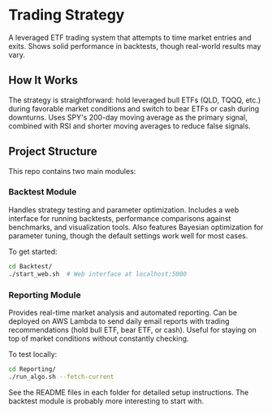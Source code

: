 # Trading Strategy

A leveraged ETF trading system that attempts to time market entries and exits. Shows solid performance in backtests, though real-world results may vary.

## How It Works

The strategy is straightforward: hold leveraged bull ETFs (QLD, TQQQ, etc.) during favorable market conditions and switch to bear ETFs or cash during downturns. Uses SPY's 200-day moving average as the primary signal, combined with RSI and shorter moving averages to reduce false signals.

## Project Structure

This repo contains two main modules:

### Backtest Module
Handles strategy testing and parameter optimization. Includes a web interface for running backtests, performance comparisons against benchmarks, and visualization tools. Also features Bayesian optimization for parameter tuning, though the default settings work well for most cases.

To get started:
```bash
cd Backtest/
./start_web.sh  # Web interface at localhost:5000
```

### Reporting Module  
Provides real-time market analysis and automated reporting. Can be deployed on AWS Lambda to send daily email reports with trading recommendations (hold bull ETF, bear ETF, or cash). Useful for staying on top of market conditions without constantly checking.

To test locally:
```bash
cd Reporting/
./run_algo.sh --fetch-current
```

See the README files in each folder for detailed setup instructions. The backtest module is probably more interesting to start with.
